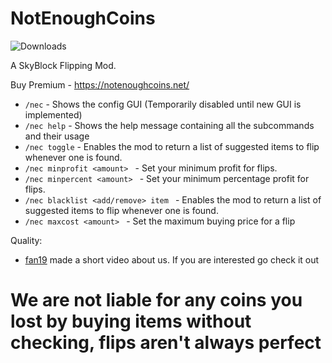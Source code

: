 # NotEnoughCoins

<img alt="Downloads" src="https://img.shields.io/github/downloads/mindlesslydev/notenoughcoins/total.svg" />

A SkyBlock Flipping Mod.

Buy Premium - https://notenoughcoins.net/

- `/nec` - Shows the config GUI (Temporarily disabled until new GUI is implemented)
- `/nec help` - Shows the help message containing all the subcommands and their usage
- `/nec toggle` - Enables the mod to return a list of suggested items to flip whenever one is found.
- `/nec minprofit <amount> ` - Set your minimum profit for flips.
- `/nec minpercent <amount> ` - Set your minimum percentage profit for flips.
- `/nec blacklist <add/remove> item ` - Enables the mod to return a list of suggested items to flip whenever one is found.
- `/nec maxcost <amount> ` - Set the maximum buying price for a flip

Quality:
- [fan19](https://youtu.be/AZjifE0SKEQ?si=B_wzFDqhjpDHHQeg) made a short video about us. If you are interested go check it out

# We are not liable for any coins you lost by buying items without checking, flips aren't always perfect

